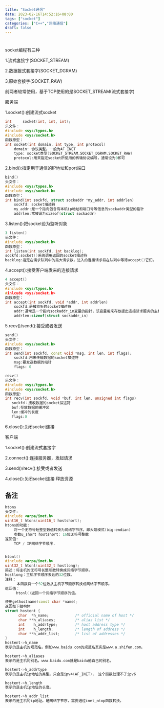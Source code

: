 ```yaml
---
title: "Socket通信"
date: 2023-02-16T14:52:16+08:00
tags: ["socket"]
categories: ["C++","网络通信"]
draft: false
---
```


# 

socket编程有三种

1.流式套接字(SOCKET_STREAM)

2.数据报式套接字(SOCKET_DGRAM)

3,原始套接字(SOCKET_RAW)

前两者较常使用，基于TCP使用的是SOCKET_STREAM(流式套接字)

服务端

1.socket():创建流式socket

```c++
int     socket(int, int, int);
头文件： 
#include <sys/types.h>
#include <sys/socket.h>
函数原型：
int socket(int domain, int type, int protocol)
    domain: 协议类型，一般为AF_INET
    type: socket类型(SOCKET_STREAM,SOCKET_DGRAM,SOCKET_RAW)
    protocol:用来指定socket所使用的传输协议编号，通常设为0即可
```

2.bind():指定用于通信的IP地址和port端口

```c++
bind()
头文件：
#include <sys/types.h>
#include <sys/socket.h>
函数原型：
int bind(int sockfd, struct sockaddr *my_addr, int addrlen)
    sockfd: socket描述符
    my_addr:是一个指向包含有本机ip地址和端口号等信息的sockaddr类型的指针
    addrlen:常被设为sizeof(struct sockaddr)
```

3.listen():把socket设为监听对象

```c++
3 listen()
头文件：
#include <sys/socket.h>
函数原型：
int listen(int sockfd, int backlog);
sockfd:socket()系统调用返回的socket描述符
backlog:指定在请求队列中的最大请求数，进入的连接请求将在队列中等待accept()它们。
```

4.accept():接受客户端发来的连接请求

```c++
4 accept()
头文件：   
#include <sys/types.h>
#inlcude <sys/socket.h>
函数原型：
int accept(int sockfd, void *addr, int addrlen)
    sockfd:是被监听的socket描述符
    addr:通常是一个指向sockaddr_in变量的指针，该变量用来存放提出连接请求服务的主机的信息
    addrlen:sizeof(struct sockaddr_in)
```

5.recv()/send():接受或者发送

```c++
send()
头文件：
#include <sys/socket.h>
函数原型：
int send(int sockfd, const void *msg, int len, int flags);
    sockfd:用来传输数据的socket描述符
    msg:要发送数据的指针 
    flags: 0

recv()
头文件：
#include <sys/types.h>
#include <sys/socket.h>
函数原型:
int recv(int sockfd, void *buf, int len, unsigned int flags)
   sockfd：接收数据的socket描述符
   buf:存放数据的缓冲区
   len:缓冲的长度
   flags:0
```

6.close():关闭socket连接

客户端

1.socket():创建流式套接字

2.connect():连接服务器，发起请求

3.send()/recv():接受或者发送

4.close():关闭socket连接 释放资源

## 备注

```c++
htons
头文件:
#include <arpa/inet.h>
uint16_t htons(uint16_t hostshort);　
htons的功能：
    将一个无符号短整型数值转换为网络字节序，即大端模式(big-endian)　
    参数u_short hostshort: 16位无符号整数　
返回值:
    TCP / IP网络字节顺序.


htonl()
#include <arpa/inet.h>　　
uint32_t htonl(uint32_t hostlong);　　
简述：将主机的无符号长整形数转换成网络字节顺序。　
hostlong：主机字节顺序表达的32位数。　　
注释：
  　　本函数将一个32位数从主机字节顺序转换成网络字节顺序。　　
返回值：　
     htonl()返回一个网络字节顺序的值。
```

```c++
使用gethostname(const char *name);
返回如下结构体
struct hostent {
      char  *h_name;            /* official name of host */
      char **h_aliases;         /* alias list */
      int    h_addrtype;        /* host address type */
      int    h_length;          /* length of address */
      char **h_addr_list;       /* list of addresses */
}
hostent->h_name
表示的是主机的规范名。例如www.baidu.com的规范名其实是www.a.shifen.com。

hostent->h_aliases
表示的是主机的别名。www.baidu.com就是baidu他自己的别名。

hostent->h_addrtype    
表示的是主机ip地址的类型。只会是ipv4(AF_INET)， 这个函数处理不了ipv6

hostent->h_length      
表示的是主机ip地址的长度。

hostent->h_addr_list
表示的是主机的ip地址。是网络字节序，需要通过inet_ntop函数转换。
```
